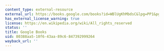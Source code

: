 ```yaml
---
content_type: external-resource
external_url: https://books.google.com/books?id=WBlUgKhMbdsC&lpg=PP1&pg=PA129#v=onepage&q&f=false
has_external_license_warning: true
license: https://en.wikipedia.org/wiki/All_rights_reserved
status: ''
title: Google Books
uid: 80388aa5-10f6-43aa-89c6-847392999264
wayback_url: ''
---
```

